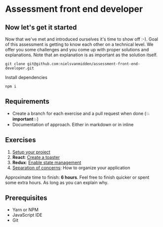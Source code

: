 # Assessment front end developer

## Now let's get it started
Now that we've met and introduced ourselves it's time to show off :-). Goal of this assessment is getting to know each other on a technical level. We offer you some challenges and you come up with proper solutions and explanations. Note that an explanation is as important as the solution itself.
```
git clone git@github.com:nielsvanmidden/assessment-front-end-developer.git
```
Install dependencies
```
npm i
```

## Requirements
* Create a branch for each exercise and a pull request when done (:boom:**important**:boom:)
* Documentation of approach. Either in markdown or in inline

## Exercises
1. [Setup your project](https://github.com/nielsvanmidden/assessment-front-end-developer/blob/master/1-project-setup "1-project-setup")
2. **React**: [Create a toaster](https://github.com/nielsvanmidden/assessment-front-end-developer/blob/master/2-create-toaster "2-create-toaster")
3. **Redux**: [Enable state management](https://github.com/nielsvanmidden/assessment-front-end-developer/blob/master/3-enable-redux "3-enable-redux")
4. [Separation of concerns](https://github.com/nielsvanmidden/assessment-front-end-developer/blob/master/4-separation-of-concerns "4-separation-of-concerns"): How to organize your application

Approximate time to finish: **6 hours**.
Feel free to finish quicker or spent some extra hours. As long as you can explain why.

## Prerequisites
* Yarn or NPM
* JavaScript IDE
* Git
